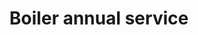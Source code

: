 ---
title: "Boiler annual service"
alt: "Servicing to ensure your boiler runs efficiently and safely throughout the year"
description: "Servicing to ensure your boiler runs efficiently and safely throughout the year"
category: "gas-heating-engineer"
subcategory: "boiler-service"
image: "/tradespeople/gas-heating-engineer/boiler-service.png"
ogImage: "/tradespeople/gas-heating-engineer/boiler-service.png"
colour: "blue"
pathtxt: "Boiler service"
published: true
---
